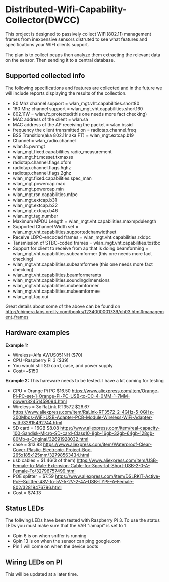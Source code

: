 # Distributed-Wifi-Capability-Collector(DWCC)
This project is designed to passively collect WIFI(802.11) management frames from inexpensive sensors distruted to see what features and specifications your WIFI clients support.

The plan is to collect pcaps then analyze them extracting the relevant data on the sensor.  Then sending it to a central database.  

## Supported collected info
The following specifications and features are collected and in the future we will include reports displaying the results of the collection.
* 80 Mhz channel support = wlan_mgt.vht.capabilities.short80
* 160 Mhz channel support = wlan_mgt.vht.capabilities.short160 
* 802.11W = wlan.fc.protected(this one needs more fact checking)
* MAC address of the client =  wlan.sa
* MAC address of the AP receiving the packet =  wlan.bssid
* frequency the client transmitted on =  radiotap.channel.freq
* BSS Transition(aka 802.11r aka FT) = wlan_mgt.extcap.b19 
*	Channel = wlan_radio.channel 
* wlan.fc.pwrmgt
* wlan_mgt.fixed.capabilities.radio_measurement 
* wlan_mgt.ht.mcsset.txmaxss 
* radiotap.channel.flags.ofdm 
* radiotap.channel.flags.5ghz
* radiotap.channel.flags.2ghz 
* wlan_mgt.fixed.capabilities.spec_man
* wlan_mgt.powercap.max 
* wlan_mgt.powercap.min 
* wlan_mgt.rsn.capabilities.mfpc 
* wlan_mgt.extcap.b31
* wlan_mgt.extcap.b32
* wlan_mgt.extcap.b46
* wlan_mgt.tag.number 
* Maximum MPDU Length = wlan_mgt.vht.capabilities.maxmpdulength 
* Supported Channel Width set = wlan_mgt.vht.capabilities.supportedchanwidthset
* Receive LDPC-encoded frames = wlan_mgt.vht.capabilities.rxldpc 
* Tansmission of STBC-coded frames = wlan_mgt.vht.capabilities.txstbc 
* Support for client to receive from ap that is doing beamforming = wlan_mgt.vht.capabilities.subeamformer (this one needs more fact checking)
* wlan_mgt.vht.capabilities.subeamformee (this one needs more fact checking)
* wlan_mgt.vht.capabilities.beamformerants
* wlan_mgt.vht.capabilities.soundingdimensions
* wlan_mgt.vht.capabilities.mubeamformer
* wlan_mgt.vht.capabilities.mubeamformee
* wlan_mgt.tag.oui

Great details about some of the above can be found on http://chimera.labs.oreilly.com/books/1234000001739/ch03.html#management_frames

## Hardware examples
__Example 1:__
* Wireless=Alfa AWUS051NH ($70)
* CPU=Raspberry Pi 3 ($39)
* You would still SD card, case,  and power supply
* Cost=~$150

__Example 2:__
This hareware needs to be tested. I have a kit coming for testing
* CPU = Orange Pi PC $16.50 https://www.aliexpress.com/item/Orange-Pi-PC-set-1-Orange-Pi-PC-USB-to-DC-4-0MM-1-7MM-power/32451459094.html
* Wireless = 3x RaLink RT3572 $26.67 https://www.aliexpress.com/item/RaLink-RT3572-2-4GHz-5-0GHz-300Mbps-WiFi-USB-Adapter-PCB-Module-Wireless-WiFi-Adapter-with/32815492744.html
* SD card = 16GB $8.08 https://www.aliexpress.com/item/real-capacity-100-Sandisk-Micro-SD-card-Class10-8gb-16gb-32gb-64gb-128gb-80Mb-s-Original/32691928032.html
* case = $13.83 https://www.aliexpress.com/item/Waterproof-Clear-Cover-Plastic-Electronic-Project-Box-265x185x125mm/32798563434.html
* usb cables = $1.46(3 of them) https://www.aliexpress.com/item/USB-Female-to-Male-Extension-Cable-for-3pcs-lot-Short-USB-2-0-A-Female-To/32796757499.html
* POE splitter = $7.59 https://www.aliexpress.com/item/DSLRKIT-Active-PoE-Splitter-48V-to-5V-5-2V-2-4A-USB-TYPE-A-Female-802/32819476796.html
* Cost = $74.13
 
## Status LEDs
The follwing LEDs have been tested with Raspberry Pi 3. To use the status LEDs you must make sure that the VAR "iamapi" is set to 1
* Gpin 6 is on when sniffer is running
* Gpin 13 is on when the sensor can ping google.com
* Pin 1 will come on when the device boots

## Wiring LEDs on PI
This will be updated at a later time.

